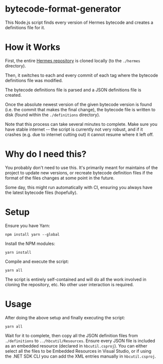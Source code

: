 # bytecode-format-generator

This Node.js script finds every version of Hermes bytecode and creates a definitions file for it.

# How it Works

First, the entire [Hermes repository](https://github.com/facebook/hermes) is cloned locally (to the `./hermes` directory).

Then, it switches to each and every commit of each tag where the bytecode definitions file was modified.

The bytecode definitions file is parsed and a JSON definitions file is created.

Once the absolute newest version of the given bytecode version is found (i.e. the commit that makes the final change), the bytecode file is written to disk (found within the `./definitions` directory).

Note that this process can take several minutes to complete. Make sure you have stable internet -- the script is currently not very robust, and if it crashes (e.g. due to internet cutting out) it cannot resume where it left off.

# Why do I need this?

You probably don't need to use this. It's primarily meant for maintains of the project to update new versions, or recreate bytecode definition files if the format of the files changes at some point in the future.

Some day, this might run automatically with CI, ensuring you always have the latest bytecode files (hopefully).

# Setup

Ensure you have Yarn:
```
npm install yarn --global
```
Install the NPM modules:
```
yarn install
```
Compile and execute the script:
```
yarn all
```

The script is entirely self-contained and will do all the work involved in cloning the repository, etc. No other user interaction is required.

# Usage

After doing the above setup and finally executing the script:
```
yarn all
```
Wait for it to complete, then copy all the JSON definition files from `./definitions` to `../hbcutil/Resources`. Ensure every JSON file is included as an embedded resource (declared in `hbcutil.csproj`). You can either select all the files to be Embedded Resources in Visual Studio, or if using the .NET SDK CLI you can add the XML entries manually in `hbcutil.csproj`.

